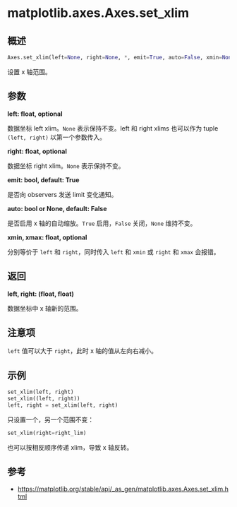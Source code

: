 # matplotlib.axes.Axes.set_xlim

## 概述

```python
Axes.set_xlim(left=None, right=None, *, emit=True, auto=False, xmin=None, xmax=None)
```

设置 x 轴范围。

## 参数

**left: float, optional**

数据坐标 left xlim。`None` 表示保持不变。left 和 right xlims 也可以作为 tuple `(left, right)` 以第一个参数传入。

**right: float, optional**

数据坐标 right xlim。`None` 表示保持不变。

**emit: bool, default: True**

是否向 observers 发送 limit 变化通知。

**auto: bool or None, default: False**

是否启用 x 轴的自动缩放。`True` 启用，`False` 关闭，`None` 维持不变。

**xmin, xmax: float, optional**

分别等价于 `left` 和 `right`，同时传入 `left` 和 `xmin` 或 `right` 和 `xmax` 会报错。

## 返回

**left, right: (float, float)**

数据坐标中 x 轴新的范围。

## 注意项

`left` 值可以大于 `right`，此时 x 轴的值从左向右减小。

## 示例

```python
set_xlim(left, right)
set_xlim((left, right))
left, right = set_xlim(left, right)
```

只设置一个，另一个范围不变：

```python
set_xlim(right=right_lim)
```

也可以按相反顺序传递 xlim，导致 x 轴反转。

## 参考

- https://matplotlib.org/stable/api/_as_gen/matplotlib.axes.Axes.set_xlim.html
